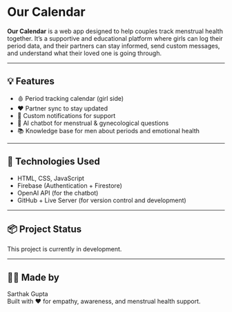 # Our Calendar

**Our Calendar** is a web app designed to help couples track menstrual health together. It’s a supportive and educational platform where girls can log their period data, and their partners can stay informed, send custom messages, and understand what their loved one is going through.

---

## 💡 Features

- 🩸 Period tracking calendar (girl side)
- ❤️ Partner sync to stay updated
- 🔔 Custom notifications for support
- 🤖 AI chatbot for menstrual & gynecological questions
- 📚 Knowledge base for men about periods and emotional health

---

## 🚀 Technologies Used

- HTML, CSS, JavaScript
- Firebase (Authentication + Firestore)
- OpenAI API (for the chatbot)
- GitHub + Live Server (for version control and development)

---

## 📦 Project Status

This project is currently in development.

---

## 🙋‍♂️ Made by

Sarthak Gupta  
Built with ❤️ for empathy, awareness, and menstrual health support.
